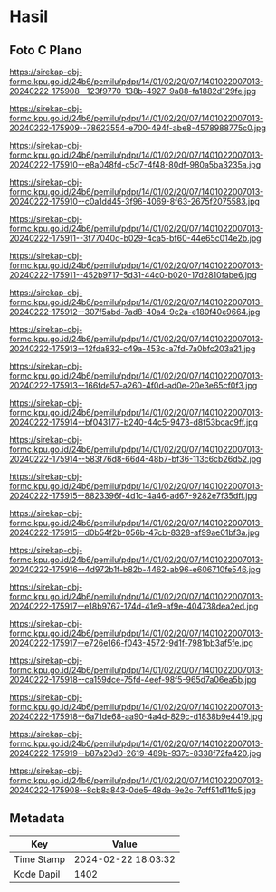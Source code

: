 # Hasil

## Foto C Plano

https://sirekap-obj-formc.kpu.go.id/24b6/pemilu/pdpr/14/01/02/20/07/1401022007013-20240222-175908--123f9770-138b-4927-9a88-fa1882d129fe.jpg

https://sirekap-obj-formc.kpu.go.id/24b6/pemilu/pdpr/14/01/02/20/07/1401022007013-20240222-175909--78623554-e700-494f-abe8-4578988775c0.jpg

https://sirekap-obj-formc.kpu.go.id/24b6/pemilu/pdpr/14/01/02/20/07/1401022007013-20240222-175910--e8a048fd-c5d7-4f48-80df-980a5ba3235a.jpg

https://sirekap-obj-formc.kpu.go.id/24b6/pemilu/pdpr/14/01/02/20/07/1401022007013-20240222-175910--c0a1dd45-3f96-4069-8f63-2675f2075583.jpg

https://sirekap-obj-formc.kpu.go.id/24b6/pemilu/pdpr/14/01/02/20/07/1401022007013-20240222-175911--3f77040d-b029-4ca5-bf60-44e65c014e2b.jpg

https://sirekap-obj-formc.kpu.go.id/24b6/pemilu/pdpr/14/01/02/20/07/1401022007013-20240222-175911--452b9717-5d31-44c0-b020-17d2810fabe6.jpg

https://sirekap-obj-formc.kpu.go.id/24b6/pemilu/pdpr/14/01/02/20/07/1401022007013-20240222-175912--307f5abd-7ad8-40a4-9c2a-e180f40e9664.jpg

https://sirekap-obj-formc.kpu.go.id/24b6/pemilu/pdpr/14/01/02/20/07/1401022007013-20240222-175913--12fda832-c49a-453c-a7fd-7a0bfc203a21.jpg

https://sirekap-obj-formc.kpu.go.id/24b6/pemilu/pdpr/14/01/02/20/07/1401022007013-20240222-175913--166fde57-a260-4f0d-ad0e-20e3e65cf0f3.jpg

https://sirekap-obj-formc.kpu.go.id/24b6/pemilu/pdpr/14/01/02/20/07/1401022007013-20240222-175914--bf043177-b240-44c5-9473-d8f53bcac9ff.jpg

https://sirekap-obj-formc.kpu.go.id/24b6/pemilu/pdpr/14/01/02/20/07/1401022007013-20240222-175914--583f76d8-66d4-48b7-bf36-113c6cb26d52.jpg

https://sirekap-obj-formc.kpu.go.id/24b6/pemilu/pdpr/14/01/02/20/07/1401022007013-20240222-175915--8823396f-4d1c-4a46-ad67-9282e7f35dff.jpg

https://sirekap-obj-formc.kpu.go.id/24b6/pemilu/pdpr/14/01/02/20/07/1401022007013-20240222-175915--d0b54f2b-056b-47cb-8328-af99ae01bf3a.jpg

https://sirekap-obj-formc.kpu.go.id/24b6/pemilu/pdpr/14/01/02/20/07/1401022007013-20240222-175916--4d972b1f-b82b-4462-ab96-e606710fe546.jpg

https://sirekap-obj-formc.kpu.go.id/24b6/pemilu/pdpr/14/01/02/20/07/1401022007013-20240222-175917--e18b9767-174d-41e9-af9e-404738dea2ed.jpg

https://sirekap-obj-formc.kpu.go.id/24b6/pemilu/pdpr/14/01/02/20/07/1401022007013-20240222-175917--e726e166-f043-4572-9d1f-7981bb3af5fe.jpg

https://sirekap-obj-formc.kpu.go.id/24b6/pemilu/pdpr/14/01/02/20/07/1401022007013-20240222-175918--ca159dce-75fd-4eef-98f5-965d7a06ea5b.jpg

https://sirekap-obj-formc.kpu.go.id/24b6/pemilu/pdpr/14/01/02/20/07/1401022007013-20240222-175918--6a71de68-aa90-4a4d-829c-d1838b9e4419.jpg

https://sirekap-obj-formc.kpu.go.id/24b6/pemilu/pdpr/14/01/02/20/07/1401022007013-20240222-175919--b87a20d0-2619-489b-937c-8338f72fa420.jpg

https://sirekap-obj-formc.kpu.go.id/24b6/pemilu/pdpr/14/01/02/20/07/1401022007013-20240222-175908--8cb8a843-0de5-48da-9e2c-7cff51d11fc5.jpg


## Metadata

| Key        | Value               |
| ---------- | ------------------- |
| Time Stamp | 2024-02-22 18:03:32 |
| Kode Dapil | 1402                |



